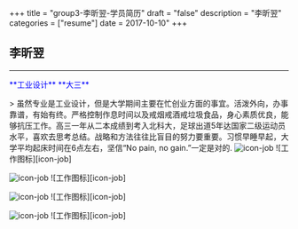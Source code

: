+++
title = "group3-李昕翌-学员简历"
draft = "false"
description = "李昕翌"
categories = ["resume"]
date = 2017-10-10"
+++

## **李昕翌**
---
<p style="color:blue;font-size:18sp;">**工业设计** **大三**</p>
> 虽然专业是工业设计，但是大学期间主要在忙创业方面的事宜。活泼外向，办事靠谱，有始有终。严格控制作息时间以及戒烟戒酒戒垃圾食品，身心素质优良，能够抗压工作。高三一年从二本成绩到考入北科大，足球出道5年达国家二级运动员水平，喜欢去思考总结。战略和方法往往比盲目的努力要重要。习惯早睡早起，大学平均起床时间在6点左右，坚信“No pain, no gain.”一定是对的.


<img src='/post/group1/icon-job.<ext>' alt="icon-job" style="height:auto;width:auto;display:inline;align:left"/>
![工作图标][icon-job]
<p style="color:blue;font-size:18sp;"> </p>

<img src='/post/group1/icon-job.<ext>' alt="icon-job" style="height:auto;width:auto;display:inline;"/>
![工作图标][icon-job]
<p style="color:blue;font-size:18sp;"> </p>
<img src='/post/group1/icon-job.<ext>' alt="icon-job" style="height:auto;width:auto;display:inline;"/>
![工作图标][icon-job]
<p style="color:blue;font-size:18sp;"> </p>
<img src='/post/group1/icon-job.<ext>' alt="icon-job" style="height:auto;width:auto;display:inline;"/>
![工作图标][icon-job]
<p style="color:blue;font-size:18sp;"> </p>





[icon-job]:'post/group1/icon-job.<ext>'
